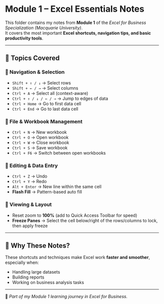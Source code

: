 # Module 1 – Excel Essentials Notes  

This folder contains my notes from **Module 1** of the *Excel for Business Specialization (Macquarie University)*.  
It covers the most important **Excel shortcuts, navigation tips, and basic productivity tools**.  

---

## 📌 Topics Covered  

### 🔹 Navigation & Selection  
- `Shift + ↑ / ↓` → Select rows  
- `Shift + ← / →` → Select columns  
- `Ctrl + A` → Select all (context-aware)  
- `Ctrl + ↑ / ↓ / ← / →` → Jump to edges of data  
- `Ctrl + Home` → Go to first data cell  
- `Ctrl + End` → Go to last data cell  

### 🔹 File & Workbook Management  
- `Ctrl + N` → New workbook  
- `Ctrl + O` → Open workbook  
- `Ctrl + W` → Close workbook  
- `Ctrl + S` → Save workbook  
- `Ctrl + F6` → Switch between open workbooks  

### 🔹 Editing & Data Entry  
- `Ctrl + Z` → Undo  
- `Ctrl + Y` → Redo  
- `Alt + Enter` → New line within the same cell  
- **Flash Fill** → Pattern-based auto fill  

### 🔹 Viewing & Layout  
- Reset zoom to **100%** (add to Quick Access Toolbar for speed)  
- **Freeze Panes** → Select the cell below/right of the rows/columns to lock, then apply freeze  

---

## 🚀 Why These Notes?  
These shortcuts and techniques make Excel work **faster and smoother**, especially when:  
- Handling large datasets  
- Building reports  
- Working on business analysis tasks  

---

📖 *Part of my Module 1 learning journey in Excel for Business.*  
